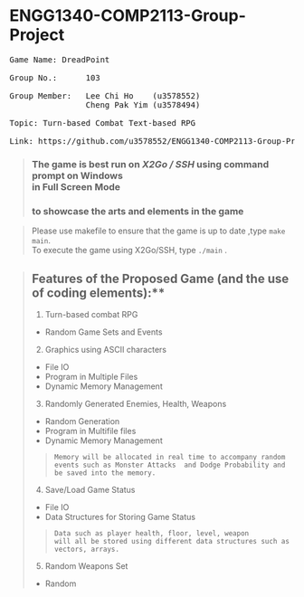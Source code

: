 # ENGG1340-COMP2113-Group-Project

<pre>
Game Name: DreadPoint

Group No.:      103

Group Member:   Lee Chi Ho    (u3578552)
                Cheng Pak Yim (u3578494)

Topic: Turn-based Combat Text-based RPG

Link: https://github.com/u3578552/ENGG1340-COMP2113-Group-Project
</pre>

> ### The game is best run on **_X2Go / SSH_** using command prompt on Windows <br> in **Full Screen Mode**
> ### to showcase the arts and elements in the game

>Please use makefile to ensure that the game is up to date ,type `make main`. <br/> To execute the game using X2Go/SSH, type `./main` .

> ## Features of the Proposed Game (and the use of coding elements):**
>1. Turn-based combat RPG
>  - Random Game Sets and Events
>2. Graphics using ASCII characters
>  - File IO
>  - Program in Multiple Files
>  - Dynamic Memory Management
>3. Randomly Generated Enemies, Health, Weapons
>  - Random Generation
>  - Program in Multifile files
>  - Dynamic Memory Management
>>     Memory will be allocated in real time to accompany random events such as Monster Attacks  and Dodge Probability and be saved into the memory.
>4. Save/Load Game Status
>  - File IO
>  - Data Structures for Storing Game Status
>>     Data such as player health, floor, level, weapon
>>     will all be stored using different data structures such as vectors, arrays.
>5. Random Weapons Set
>  - Random
